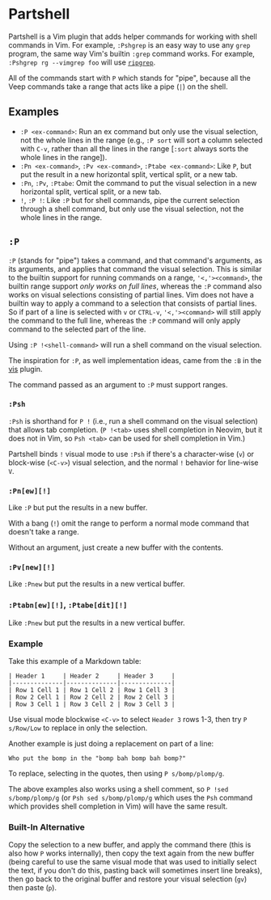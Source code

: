 # Partshell

Partshell is a Vim plugin that adds helper commands for working with shell commands in Vim. For example, `:Pshgrep` is an easy way to use any `grep` program, the same way Vim's builtin `:grep` command works. For example, `:Pshgrep rg --vimgrep foo` will use [`ripgrep`](https://github.com/BurntSushi/ripgrep).

All of the commands start with `P` which stands for "pipe", because all the Veep commands take a range that acts like a pipe (`|`) on the shell.

## Examples

- `:P <ex-command>`: Run an ex command but only use the visual selection, not the whole lines in the range (e.g., `:P sort` will sort a column selected with `C-v`, rather than all the lines in the range [`:sort` always sorts the whole lines in the range]).
- `:Pn <ex-command>`, `:Pv <ex-command>`, `:Ptabe <ex-command>`: Like `P`, but put the result in a new horizontal split, vertical split, or a new tab.
- `:Pn`, `:Pv`, `:Ptabe`: Omit the command to put the visual selection in a new horizontal split, vertical split, or a new tab.
- `!`, `:P !`: Like `:P` but for shell commands, pipe the current selection through a shell command, but only use the visual selection, not the whole lines in the range.

## `:P`

`:P` (stands for "pipe") takes a command, and that command's arguments, as its arguments, and applies that command the visual selection. This is similar to the builtin support for running commands on a range, `'<,'><command>`, the builtin range support *only works on full lines*, whereas the `:P` command also works on visual selections consisting of partial lines. Vim does not have a builtin way to apply a command to a selection that consists of partial lines. So if part of a line is selected with `v` or `CTRL-v`, `'<,'><command>` will still apply the command to the full line, whereas the `:P` command will only apply command to the selected part of the line.

Using `:P !<shell-command>` will run a shell command on the visual selection.

The inspiration for `:P`, as well implementation ideas, came from the `:B` in the [vis](https://www.vim.org/scripts/script.php?script_id=1195) plugin.

The command passed as an argument to `:P` must support ranges.

### `:Psh`

`:Psh` is shorthand for `P !` (i.e., run a shell command on the visual selection) that allows tab completion. (`P !<tab>` uses shell completion in Neovim, but it does not in Vim, so `Psh <tab>` can be used for shell completion in Vim.)

Partshell binds `!` visual mode to use `:Psh` if there's a character-wise (`v`) or block-wise (`<C-v>`) visual selection, and the normal `!` behavior for line-wise `V`.

### `:Pn[ew][!]`

Like `:P` but put the results in a new buffer.

With a bang (`!`) omit the range to perform a normal mode command that doesn't take a range.

Without an argument, just create a new buffer with the contents.

### `:Pv[new][!]`

Like `:Pnew` but put the results in a new vertical buffer.

### `:Ptabn[ew][!]`, `:Ptabe[dit][!]`

Like `:Pnew` but put the results in a new vertical buffer.

### Example

Take this example of a Markdown table:

```
| Header 1     | Header 2     | Header 3     |
|--------------|--------------|--------------|
| Row 1 Cell 1 | Row 1 Cell 2 | Row 1 Cell 3 |
| Row 2 Cell 1 | Row 2 Cell 2 | Row 2 Cell 3 |
| Row 3 Cell 1 | Row 3 Cell 2 | Row 3 Cell 3 |
```

Use visual mode blockwise `<C-v>` to select `Header 3` rows 1-3, then try `P s/Row/Low` to replace in only the selection.

Another example is just doing a replacement on part of a line:

```
Who put the bomp in the "bomp bah bomp bah bomp?"
```

To replace, selecting in the quotes, then using `P s/bomp/plomp/g`.

The above examples also works using a shell comment, so `P !sed s/bomp/plomp/g` (or `Psh sed s/bomp/plomp/g` which uses the `Psh` command which provides shell completion in Vim) will have the same result.

### Built-In Alternative

Copy the selection to a new buffer, and apply the command there (this is also how `P` works internally), then copy the text again from the new buffer (being careful to use the same visual mode that was used to initially select the text, if you don't do this, pasting back will sometimes insert line breaks), then go back to the original buffer and restore your visual selection (`gv`) then paste (`p`).

